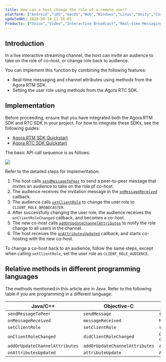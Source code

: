 ```yaml
---
title: How can a host change the role of a remote user?
platform: ["Android","iOS","macOS","Web","Windows","Linux","Unity","Cocos Creator","Electron","React Native","Flutter"]
updatedAt: 2020-08-14 11:36:05
Products: ["Voice","Video","Interactive Broadcast","Real-time-Messaging"]
---
```

## Introduction

In a live interactive streaming channel, the host can invite an audience to take on the role of co-host, or change role back to audience.

You can implement this function by combining the following features:

- Real-time messaging and channel attributes using methods from the Agora RTM SDK.
- Setting the user role using methods from the Agora RTC SDK.

## Implementation

Before proceeding, ensure that you have integrated both the Agora RTM SDK and RTC SDK in your project. For how to integrate these SDKs, see the following guides:

- [Agora RTM SDK Quickstart](https://docs.agora.io/en/Real-time-Messaging/messaging_android?platform=Android)
- [Agora RTC SDK Quickstart](https://docs.agora.io/en/Interactive%20Broadcast/start_live_android?platform=Android)

The basic API call sequence is as follows:

![](https://web-cdn.agora.io/docs-files/1585030025387)

Refer to the detailed steps for implementation:

1. The host calls [`sendMessageToPeer`](https://docs.agora.io/en/Real-time-Messaging/API%20Reference/RTM_java/classio_1_1agora_1_1rtm_1_1_rtm_client.html#a729079805644b3307297fb2e902ab4c9) to send a peer-to-peer message that invites an audience to take on the role pf co-host.
2. The audience receives the invitation message in the [`onMessageReceived`](https://docs.agora.io/en/Real-time-Messaging/API%20Reference/RTM_java/interfaceio_1_1agora_1_1rtm_1_1_rtm_client_listener.html#af760814981718fb31d88acb8251d19b6) callback.
3. The audience calls [`setClientRole`](https://docs.agora.io/en/Interactive%20Broadcast/API%20Reference/java/classio_1_1agora_1_1rtc_1_1_rtc_engine.html#aa2affa28a23d44d18b6889fba03f47ec) to change the user role to `CLIENT_ROLE_BROADCASTER`.
4. After successfully changing the user role, the audience receives the `onClientRoleChanged` callback, and becomes a co-host.
5. The new co-host calls [`addOrUpdateChannelAttributes`](https://docs.agora.io/en/Real-time-Messaging/API%20Reference/RTM_java/classio_1_1agora_1_1rtm_1_1_rtm_client.html#a997a31e6bfe1edc9b6ef58a931ef3f23) to notify the role change to all users in the channel.
6. The host receives the [`onAttributesUpdated`](https://docs.agora.io/en/Real-time-Messaging/API%20Reference/RTM_java/interfaceio_1_1agora_1_1rtm_1_1_rtm_channel_listener.html#a2904a1f1f78c497b9176fffb853be96f) callback, and starts co-hosting with the new co-host.

To change a co-host back to an audience, follow the same steps, except when calling `setClientRole`, set the user role as `CLIENT_ROLE_AUDIENCE`.

## Relative methods in different programming languages

The methods mentioned in this article are in Java. Refer to the following table if you are programming in a different language:

| Java/C++ | Objective-C | JavaScript |
| ---------------- | ---------------- | ---------------- |
| `sendMessageToPeer`      | `sendMessage`     | `sendMessage`      |
| `onMessageReceived` | `messageReceived` | `MessageFromPeer` |
| `setClientRole` | `setClientRole` | `setClientRole` |
| `onClientRoleChanged` | `didClientRoleChanged` | `Client.on("client-role-changed")` |
| `addOrUpdateChannelAttributes` | `addOrUpdateChannelAttributes` | `addOrUpdateChannelAttributes` |
| `onAttributesUpdated` | `attributeUpdate` | `AttributesUpdated` |